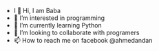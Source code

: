 - I 👋 Hi, I am Baba
- 👀 I’m interested in programming
- 🌱 I’m currently learning Python
- 💞️ I’m looking to collaborate with programers
- 📫 How to reach me on facebook @ahmedandan

<!---
ahmedandan/ahmedandan is a ✨ special ✨ repository because its `README.md` (this file) appears on your GitHub profile.
You can click the Preview link to take a look at your changes.
--->
